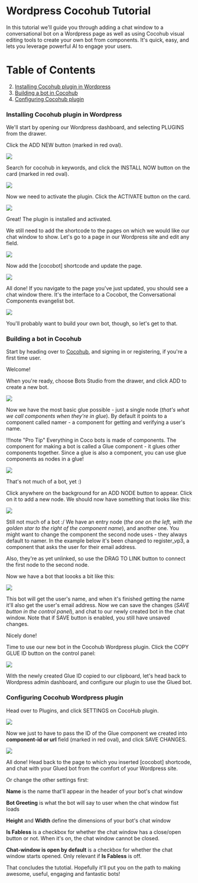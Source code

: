 # Wordpress Cocohub Tutorial

In this tutorial we'll guide you through adding a chat window to a conversational bot on a Wordpress page as well as using Cocohub visual editing tools to create your own bot from components. It's quick, easy, and lets you leverage powerful AI to engage your users.

# Table of Contents

2. [Installing Cocohub plugin in Wordpress](#installInWP)
3. [Building a bot in Cocohub](#buildingInGlue)
4. [Configuring Cocohub plugin](#configurePlugin)

### Installing Cocohub plugin in Wordpress <a name="installInWP"/>

We'll start by opening our Wordpress dashboard, and selecting PLUGINS from the drawer.

Click the ADD NEW button (marked in red oval).

![](./screenshots/wp_cocobot/wp-add-plugin-illustrated.jpg)

Search for cocohub in keywords, and click the INSTALL NOW button on the card (marked in red oval).

![](./screenshots/wp_cocobot/install-coco-find-illustrated.jpg)

Now we need to activate the plugin. Click the ACTIVATE button on the card.

![](./screenshots/wp_cocobot/install-coco-activate-illustrated.jpg)

Great! The plugin is installed and activated.

We still need to add the shortcode to the pages on which we would like our chat window to show. Let's go to a page in our Wordpress site and edit any field.

![](./screenshots/wp_cocobot/wp-main-page-botless-illustrated.jpg)

Now add the [cocobot] shortcode and update the page.

![](./screenshots/wp_cocobot/wp-main-page-edit-with-cocobot-illustrated.jpg)

All done! If you navigate to the page you've just updated, you should see a chat window there. It's the interface to a Cocobot, the Conversational Components evangelist bot.

![](./screenshots/wp_cocobot/wp-main-page-with-bot.jpg)

You'll probably want to build your own bot, though, so let's get to that.

### Building a bot in Cocohub <a name="buildingInGlue"/>

Start by heading over to [Cocohub](www.cocohub.ai), and signing in or registering, if you're a first time user.

Welcome!

When you're ready, choose Bots Studio from the drawer, and click ADD to create a new bot.

![](./screenshots/wp_cocobot/bots-studio-empty-with-text.jpg)

Now we have the most basic glue possible - just a single node (_that's what we call components when they're in glue_). By default it points to a component called namer - a component for getting and verifying a user's name.

!!!note "Pro Tip"
    Everything in Coco bots is made of components. The component for making a bot is called a Glue component - it glues other components together. Since a glue is also a component, you can use glue components as nodes in a glue! 

![](./screenshots/wp_cocobot/bots-studio-elements-explained.jpg)

That's not much of a bot, yet :)

Click anywhere on the background for an ADD NODE button to appear. Click on it to add a new node. We should now have something that looks like this:

![](./screenshots/wp_cocobot/bots-studio-2-nodes-unlinked.jpg)

Still not much of a bot :/ We have an entry node (_the one on the left, with the golden star to the right of the component name_), and another one. You might want to change the component the second node uses - they always default to namer. In the example below it's been changed to register_vp3, a component that asks the user for their email address.

Also, they're as yet unlinked, so use the DRAG TO LINK button to connect the first node to the second node.

Now we have a bot that loooks a bit like this:

![](./screenshots/wp_cocobot/bots-studio-2-nodes-explained.jpg)

This bot will get the user's name, and when it's finished getting the name it'll also get the user's email address. Now we can save the changes (_SAVE button in the control panel_), and chat to our newly created bot in the chat window. Note that if SAVE button is enabled, you still have unsaved changes.

Nicely done!

Time to use our new bot in the Cocohub Wordpress plugin. Click the COPY GLUE ID button on the control panel:

![](./screenshots/wp_cocobot/bots-studio-2-nodes-saved-illustrated.jpg)

With the newly created Glue ID copied to our clipboard, let's head back to Wordpress admin dashboard, and configure our plugin to use the Glued bot.

### Configuring Cocohub Wordpress plugin <a name="configurePlugin"/>

Head over to Plugins, and click SETTINGS on CocoHub plugin.

![](./screenshots/wp_cocobot/wp-add-plugin-choose-config-illustrated.jpg)

Now we just to have to pass the ID of the Glue component we created into **component-id or url** field (marked in red oval), and click SAVE CHANGES.

![](./screenshots/wp_cocobot/wp-add-plugin-coco-config-illustrated.jpg)

All done! Head back to the page to which you inserted [cocobot] shortcode, and chat with your Glued bot from the comfort of your Wordpress site.

Or change the other settings first:

**Name** is the name that'll appear in the header of your bot's chat window

**Bot Greeting** is what the bot will say to user when the chat window fist loads

**Height** and **Width** define the dimensions of your bot's chat window

**Is Fabless** is a checkbox for whether the chat window has a close/open button or not. When it's on, the chat window cannot be closed.

**Chat-window is open by default** is a checkbox for whether the chat window starts opened. Only relevant if **Is Fabless** is off.

That concludes the tutotial. Hopefully it'll put you on the path to making awesome, useful, engaging and fantastic bots!
